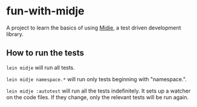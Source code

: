 # fun-with-midje

A project to learn the basics of using [Midje](https://github.com/marick/Midje/), a test driven development library.

## How to run the tests

`lein midje` will run all tests.

`lein midje namespace.*` will run only tests beginning with "namespace.".

`lein midje :autotest` will run all the tests indefinitely. It sets up a
watcher on the code files. If they change, only the relevant tests will be
run again.
